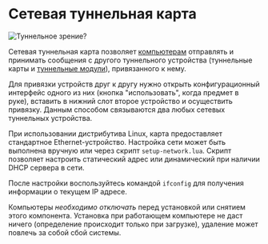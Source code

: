 # Сетевая туннельная карта
![Туннельное зрение?](item:better_cc:network_tunnel_card)

Сетевая туннельная карта позволяет [компьютерам](../block/computer.md) отправлять и принимать сообщения с другого туннельного устройства (туннельные карты и [туннельные модули](network_tunnel_module.md)), привязанного к нему.

Для привязки устройств друг к другу нужно открыть конфигурационный интерфейс одного из них (кнопка "использовать", когда предмет в руке), вставить в нижний слот второе устройство и осуществить привязку. Данным способом связываются два любых сетевых туннельных устройства.

При использовании дистрибутива Linux, карта предоставляет стандартное Ethernet-устройство. Настройка сети может быть выполнена вручную или через скрипт `setup-network.lua`. Скрипт позволяет настроить статический адрес или динамический при наличии DHCP сервера в сети.

После настройки воспользуйтесь командой `ifconfig` для получения информации о текущем IP адресе.

Компьютеры *необходимо отключать* перед установкой или снятием этого компонента. Установка при работающем компьютере не даст ничего (определение происходит только при загрузке), удаление может повлечь за собой сбой системы.
